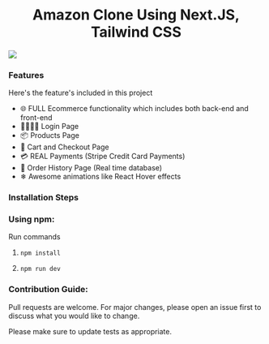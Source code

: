 <h1 align="center">Amazon Clone Using Next.JS, Tailwind CSS</h1>

<img src="https://github.com/Subhampreet/Amazon-Clone/blob/main/public/template.png">


### Features

Here's the feature's included in this project

- 🌐 FULL Ecommerce functionality which includes both back-end and front-end
- 👨‍👩‍👧‍👦 Login Page
- 📦 Products Page
- 🛒 Cart and Checkout Page
- 💳 REAL Payments (Stripe Credit Card Payments)
- 📝 Order History Page (Real time database)
- ❄ Awesome animations like React Hover effects 

### Installation Steps

### Using npm: 

Run commands

1) ```npm install```

2) ```npm run dev```

### Contribution Guide:

Pull requests are welcome. For major changes, please open an issue first to discuss what you would like to change.

Please make sure to update tests as appropriate.


